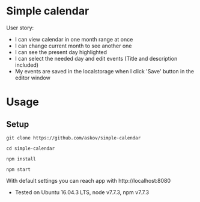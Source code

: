 # Simple calendar
User story:
- I can view calendar in one month range at once
- I can change current month to see another one
- I can see the present day highlighted
- I can select the needed day and edit events (Title and description included)
- My events are saved in the localstorage when I click 'Save' button in the editor window

# Usage
## Setup
`git clone https://github.com/askov/simple-calendar`

`cd simple-calendar`

`npm install`

`npm start`

With default settings you can reach app with http://localhost:8080

* Tested on Ubuntu 16.04.3 LTS, node v7.7.3, npm v7.7.3